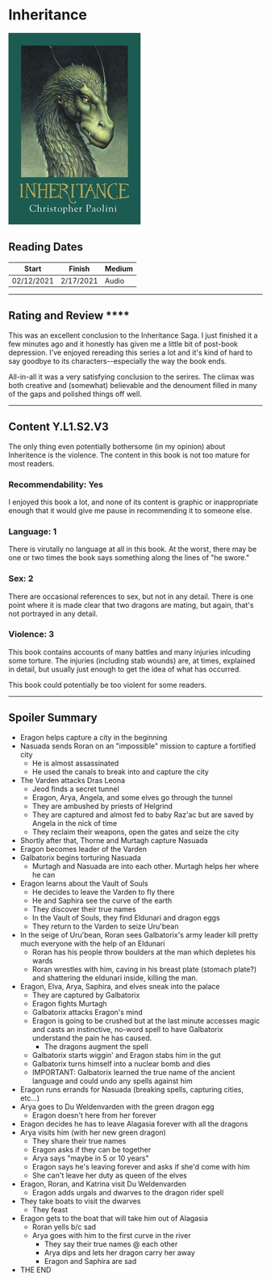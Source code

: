 # Inheritance

![Inheritance Cover](../Covers/Inheritance.jfif)

## Reading Dates
| Start | Finish | Medium |
| ---------- | ---------- | ----- |
| 02/12/2021 | 2/17/2021 | Audio |

---

## Rating and Review ****
This was an excellent conclusion to the Inheritance Saga. I just finished it a few minutes ago and it honestly has given me a little bit of post-book depression. I've enjoyed rereading this series a lot and it's kind of hard to say goodbye to its characters--especially the way the book ends.

All-in-all it was a very satisfying conclusion to the serires. The climax was both creative and (somewhat) believable and the denoument filled in many of the gaps and polished things off well.

---

## Content Y.L1.S2.V3
The only thing even potentially bothersome (in my opinion) about Inheritence is the violence. The content in this book is not too mature for most readers.

### Recommendability: Yes
I enjoyed this book a lot, and none of its content is graphic or inappropriate enough that it would give me pause in recommending it to someone else.

### Language: 1
There is virutally no language at all in this book. At the worst, there may be one or two times the book says something along the lines of "he swore."

### Sex: 2
There are occasional references to sex, but not in any detail. There is one point where it is made clear that two dragons are mating, but again, that's not portrayed in any detail.

### Violence: 3
This book contains accounts of many battles and many injuries inlcuding some torture. The injuries (including stab wounds) are, at times, explained in detail, but usually just enough to get the idea of what has occurred. 

This book could potentially be too violent for some readers.

---
## Spoiler Summary
* Eragon helps capture a city in the beginning
* Nasuada sends Roran on an "impossible" mission to capture a fortified city
    * He is almost assassinated
    * He used the canals to break into and capture the city
* The Varden attacks Dras Leona
    * Jeod finds a secret tunnel
    * Eragon, Arya, Angela, and some elves go through the tunnel
    * They are ambushed by priests of Helgrind
    * They are captured and almost fed to baby Raz'ac but are saved by Angela in the nick of time
    * They reclaim their weapons, open the gates and seize the city
* Shortly after that, Thorne and Murtagh capture Nasuada
* Eragon becomes leader of the Varden
* Galbatorix begins torturing Nasuada
    * Murtagh and Nasuada are into each other. Murtagh helps her where he can
* Eragon learns about the Vault of Souls
    * He decides to leave the Varden to fly there
    * He and Saphira see the curve of the earth
    * They discover their true names
    * In the Vault of Souls, they find Eldunari and dragon eggs
    * They return to the Varden to seize Uru'bean
* In the seige of Uru'bean, Roran sees Galbatorix's army leader kill pretty much everyone with the help of an Eldunari
    * Roran has his people throw boulders at the man which depletes his wards
    * Roran wrestles with him, caving in his breast plate (stomach plate?) and shattering the eldunari inside, killing the man.
* Eragon, Elva, Arya, Saphira, and elves sneak into the palace
    * They are captured by Galbatorix
    * Eragon fights Murtagh
    * Galbatorix attacks Eragon's mind
    * Eragon is going to be crushed but at the last minute accesses magic and casts an instinctive, no-word spell to have Galbatorix understand the pain he has caused.
        * The dragons augment the spell
    * Galbatorix starts wiggin' and Eragon stabs him in the gut
    * Galbatorix turns himself into a nuclear bomb and dies
    * IMPORTANT: Galbatorix learned the true name of the ancient language and could undo any spells against him
* Eragon runs errands for Nasuada (breaking spells, capturing cities, etc...)
* Arya goes to Du Weldenvarden with the green dragon egg
    * Eragon doesn't here from her forever
* Eragon decides he has to leave Alagasia forever with all the dragons
* Arya visits him (with her new green dragon)
    * They share their true names
    * Eragon asks if they can be together
    * Arya says "maybe in 5 or 10 years"
    * Eragon says he's leaving forever and asks if she'd come with him
    * She can't leave her duty as queen of the elves
* Eragon, Roran, and Katrina visit Du Weldenvarden
    * Eragon adds urgals and dwarves to the dragon rider spell
* They take boats to visit the dwarves
    * They feast
* Eragon gets to the boat that will take him out of Alagasia
    * Roran yells b/c sad
    * Arya goes with him to the first curve in the river
        * They say their true names @ each other
        * Arya dips and lets her dragon carry her away
        * Eragon and Saphira are sad
* THE END